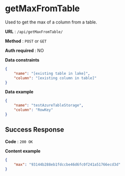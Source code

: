 # getMaxFromTable

Used to get the max of a column from a table.

**URL** : `/api/getMaxFromTable/`

**Method** : `POST` or `GET`

**Auth required** : NO

**Data constraints**

```json
{
    "name": "[existing table in lake]",
    "column": "[existing column in table]"
}
```

**Data example**

```json
{
    "name": "testAzureTableStorage",
    "column": "RowKey"
}
```

## Success Response

**Code** : `200 OK`

**Content example**

```json
{
    "max": "93144b288eb1fdccbe46d6fc0f241a51766ecd3d"
}
```
